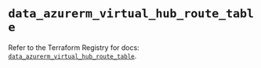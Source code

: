 # `data_azurerm_virtual_hub_route_table`

Refer to the Terraform Registry for docs: [`data_azurerm_virtual_hub_route_table`](https://registry.terraform.io/providers/hashicorp/azurerm/4.44.0/docs/data-sources/virtual_hub_route_table).
